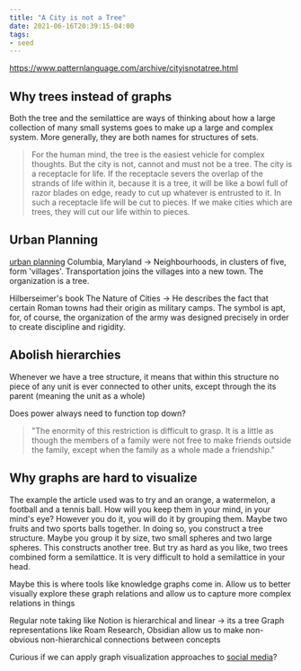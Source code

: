 ```yaml
---
title: "A City is not a Tree"
date: 2021-06-16T20:39:15-04:00
tags:
- seed
---
```


https://www.patternlanguage.com/archive/cityisnotatree.html

## Why trees instead of graphs
Both the tree and the semilattice are ways of thinking about how a large collection of many small systems goes to make up a large and complex system. More generally, they are both names for structures of sets.

> For the human mind, the tree is the easiest vehicle for complex thoughts. But the city is not, cannot and must not be a tree. The city is a receptacle for life. If the receptacle severs the overlap of the strands of life within it, because it is a tree, it will be like a bowl full of razor blades on edge, ready to cut up whatever is entrusted to it. In such a receptacle life will be cut to pieces. If we make cities which are trees, they will cut our life within to pieces.

## Urban Planning
[urban planning](thoughts/urban%20planning.md)
Columbia, Maryland → Neighbourhoods, in clusters of five, form 'villages'. Transportation joins the villages into a new town. The organization is a tree.

Hilberseimer's book The Nature of Cities → He describes the fact that certain Roman towns had their origin as military camps. The symbol is apt, for, of course, the organization of the army was designed precisely in order to create discipline and rigidity.


## Abolish hierarchies
Whenever we have a tree structure, it means that within this structure no piece of any unit is ever connected to other units, except through the its parent (meaning the unit as a whole)

Does power always need to function top down?

> "The enormity of this restriction is difficult to grasp. It is a little as though the members of a family were not free to make friends outside the family, except when the family as a whole made a friendship."

## Why graphs are hard to visualize
The example the article used was to try and an orange, a watermelon, a football and a tennis ball. How will you keep them in your mind, in your mind's eye? However you do it, you will do it by grouping them. Maybe two fruits and two sports balls together. In doing so, you construct a tree structure. Maybe you group it by size, two small spheres and two large spheres. This constructs another tree. But try as hard as you like, two trees combined form a semilattice. It is very difficult to hold a semilattice in your head.

Maybe this is where tools like knowledge graphs come in. Allow us to better visually explore these graph relations and allow us to capture more complex relations in things

Regular note taking like Notion is hierarchical and linear → its a tree
Graph representations like Roam Research, Obsidian allow us to make non-obvious non-hierarchical connections between concepts

Curious if we can apply graph visualization approaches to [social media](thoughts/social%20graphs.md)?
